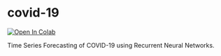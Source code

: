 # covid-19

[![Open In Colab](https://colab.research.google.com/assets/colab-badge.svg)](https://colab.research.google.com/github/abdullahselek/covid-19/blob/master/covid_19.ipynb)

Time Series Forecasting of COVID-19 using Recurrent Neural Networks.
